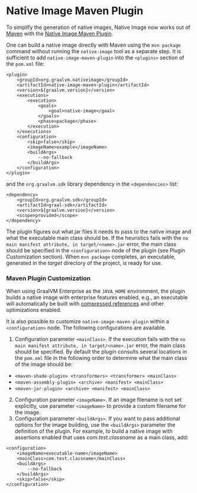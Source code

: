 # Native Image Maven Plugin

To simplify the generation of native images, Native Image now works out
of [Maven](https://maven.apache.org/what-is-maven.html) with the [Native Image Maven Plugin](https://search.maven.org/artifact/com.oracle.substratevm/native-image-maven-plugin/).

One can build a native image directly with Maven
using the `mvn package` command without running the `native-image` tool as a
separate step. It is sufficient to add `native-image-maven-plugin` into the
`<plugins>` section of the `pom.xml` file:
```
<plugin>
    <groupId>org.graalvm.nativeimage</groupId>
    <artifactId>native-image-maven-plugin</artifactId>
    <version>${graalvm.version}</version>
    <executions>
        <execution>
            <goals>
                <goal>native-image</goal>
            </goals>
            <phase>package</phase>
        </execution>
    </executions>
    <configuration>
        <skip>false</skip>
        <imageName>example</imageName>
        <buildArgs>
            --no-fallback
        </buildArgs>
    </configuration>
</plugin>
```
and the `org.graalvm.sdk` library dependency in the `<dependencies>` list:

```
<dependency>
    <groupId>org.graalvm.sdk</groupId>
    <artifactId>graal-sdk</artifactId>
    <version>${graalvm.version}</version>
    <scope>provided</scope>
</dependency>
```

The plugin figures out what jar files it needs to pass to the native image and
what the executable main class should be. If the heuristics fails with the `no
main manifest attribute, in target/<name>.jar` error, the main class should be
specified in the `<configuration>` node of the plugin (see Plugin Customization
section). When `mvn package` completes, an executable, generated in the _target_
directory of the project, is ready for use.

### Maven Plugin Customization

When using GraalVM Enterprise as the `JAVA_HOME` environment, the plugin builds a native image with enterprise features enabled, e.g., an executable will automatically be built with [compressed references](https://medium.com/graalvm/isolates-and-compressed-references-more-flexible-and-efficient-memory-management-for-graalvm-a044cc50b67e) and other optimizations enabled.

It is also possible to customize `native-image-maven-plugin` within a
`<configuration>` node. The following configurations are available.

1. Configuration parameter `<mainClass>`. If the execution fails with the `no main manifest attribute, in target/<name>.jar` error, the main class should be specified. By default the plugin consults several locations in the  `pom.xml` file in the following order to determine what the main class of the image should be:
* `<maven-shade-plugin> <transformers> <transformer> <mainClass>`
* `<maven-assembly-plugin> <archive> <manifest> <mainClass>`
* `<maven-jar-plugin> <archive> <manifest> <mainClass>`
2. Configuration parameter `<imageName>`. If an image filename is not set explicitly, use parameter `<imageName>` to provide a custom filename for the image.
3. Configuration parameter `<buildArgs>`. If you want to pass additional options for the image building, use the `<buildArgs>` parameter the definition of the plugin. For example, to build a native image with assertions enabled that uses _com.test.classname_ as a main class, add:

```
<configuration>
    <imageName>executable-name</imageName>
    <mainClass>com.test.classname</mainClass>
    <buildArgs>
        --no-fallback
    </buildArgs>
    <skip>false</skip>
</configuration>
```
